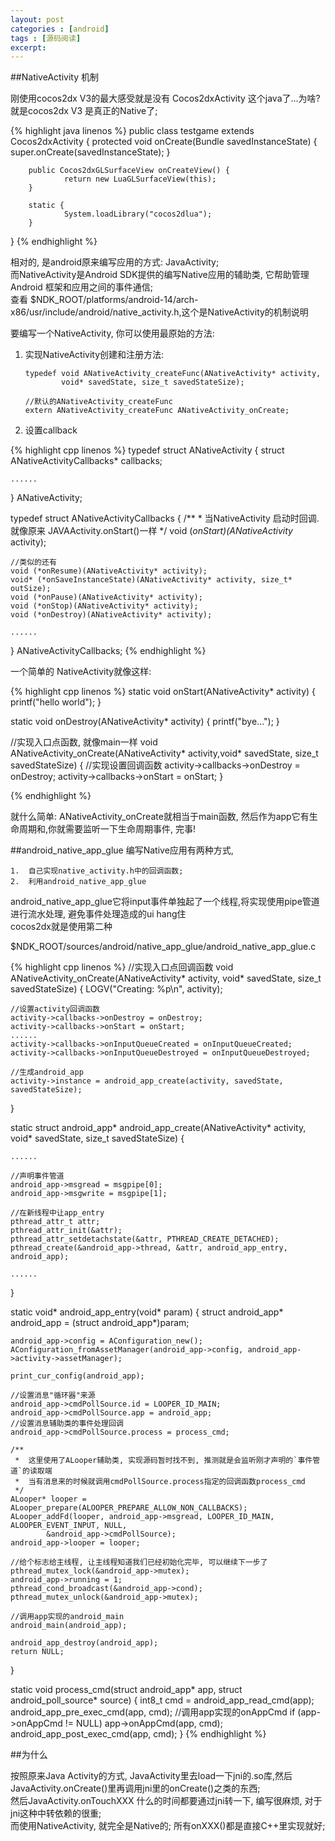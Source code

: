 ```yaml
---
layout: post
categories : [android]
tags : [源码阅读]
excerpt:
---
```



##NativeActivity 机制

刚使用cocos2dx V3的最大感受就是没有 Cocos2dxActivity 这个java了...为啥? 就是cocos2dx V3 是真正的Native了;

{% highlight java linenos %}
public class testgame extends Cocos2dxActivity {
        protected void onCreate(Bundle savedInstanceState) {
                super.onCreate(savedInstanceState);
        }

        public Cocos2dxGLSurfaceView onCreateView() {
                return new LuaGLSurfaceView(this);
        }

        static {
                System.loadLibrary("cocos2dlua");
        }
}
{% endhighlight %}

相对的, 是android原来编写应用的方式: JavaActivity;   
而NativeActivity是Android SDK提供的编写Native应用的辅助类, 它帮助管理Android 框架和应用之间的事件通信;   
查看 $NDK_ROOT/platforms/android-14/arch-x86/usr/include/android/native_activity.h,这个是NativeActivity的机制说明

<!-- more -->

要编写一个NativeActivity, 你可以使用最原始的方法:

1.  实现NativeActivity创建和注册方法:

        typedef void ANativeActivity_createFunc(ANativeActivity* activity,
                void* savedState, size_t savedStateSize);

        //默认的ANativeActivity_createFunc
        extern ANativeActivity_createFunc ANativeActivity_onCreate;

1.  设置callback

{% highlight cpp linenos %}
typedef struct ANativeActivity {
    struct ANativeActivityCallbacks* callbacks;

    ......

} ANativeActivity;

typedef struct ANativeActivityCallbacks {
    /**
     * 当NativeActivity 启动时回调.  就像原来 JAVAActivity.onStart()一样
     */
    void (*onStart)(ANativeActivity* activity);

    //类似的还有
    void (*onResume)(ANativeActivity* activity);
    void* (*onSaveInstanceState)(ANativeActivity* activity, size_t* outSize);
    void (*onPause)(ANativeActivity* activity);
    void (*onStop)(ANativeActivity* activity);
    void (*onDestroy)(ANativeActivity* activity);

    ......

} ANativeActivityCallbacks;
{% endhighlight %}

一个简单的 NativeActivity就像这样:

{% highlight cpp linenos %}
static void onStart(ANativeActivity* activity) {
    printf("hello world");
}

static void onDestroy(ANativeActivity* activity) {
    printf("bye...");
}

//实现入口点函数, 就像main一样
void ANativeActivity_onCreate(ANativeActivity* activity,void* savedState, size_t savedStateSize) {
    //实现设置回调函数
    activity->callbacks->onDestroy = onDestroy;
    activity->callbacks->onStart = onStart;
}

{% endhighlight %}

就什么简单: ANativeActivity_onCreate就相当于main函数, 然后作为app它有生命周期和,你就需要监听一下生命周期事件, 完事!

##android_native_app_glue
编写Native应用有两种方式,   

    1.  自己实现native_activity.h中的回调函数; 
    2.  利用android_native_app_glue 

android_native_app_glue它将input事件单独起了一个线程,将实现使用pipe管道进行流水处理, 避免事件处理造成的ui hang住   
cocos2dx就是使用第二种   

$NDK_ROOT/sources/android/native_app_glue/android_native_app_glue.c

{% highlight cpp linenos %}
//实现入口点回调函数
void ANativeActivity_onCreate(ANativeActivity* activity,
        void* savedState, size_t savedStateSize) {
    LOGV("Creating: %p\n", activity);

    //设置activity回调函数
    activity->callbacks->onDestroy = onDestroy;
    activity->callbacks->onStart = onStart;
    ......
    activity->callbacks->onInputQueueCreated = onInputQueueCreated;
    activity->callbacks->onInputQueueDestroyed = onInputQueueDestroyed;

    //生成android_app
    activity->instance = android_app_create(activity, savedState, savedStateSize);
}

static struct android_app* android_app_create(ANativeActivity* activity,
        void* savedState, size_t savedStateSize) {

    ......

    //声明事件管道
    android_app->msgread = msgpipe[0];
    android_app->msgwrite = msgpipe[1];

    //在新线程中让app_entry
    pthread_attr_t attr;
    pthread_attr_init(&attr);
    pthread_attr_setdetachstate(&attr, PTHREAD_CREATE_DETACHED);
    pthread_create(&android_app->thread, &attr, android_app_entry, android_app);

    ......
}

static void* android_app_entry(void* param) {
    struct android_app* android_app = (struct android_app*)param;

    android_app->config = AConfiguration_new();
    AConfiguration_fromAssetManager(android_app->config, android_app->activity->assetManager);

    print_cur_config(android_app);

    //设置消息"循环器"来源
    android_app->cmdPollSource.id = LOOPER_ID_MAIN;
    android_app->cmdPollSource.app = android_app;
    //设置消息辅助类的事件处理回调
    android_app->cmdPollSource.process = process_cmd;

    /**
     *  这里使用了ALooper辅助类, 实现源码暂时找不到, 推测就是会监听刚才声明的`事件管道`的读取端
     *  当有消息来的时候就调用cmdPollSource.process指定的回调函数process_cmd
     */
    ALooper* looper = ALooper_prepare(ALOOPER_PREPARE_ALLOW_NON_CALLBACKS);
    ALooper_addFd(looper, android_app->msgread, LOOPER_ID_MAIN, ALOOPER_EVENT_INPUT, NULL,
            &android_app->cmdPollSource);
    android_app->looper = looper;

    //给个标志给主线程, 让主线程知道我们已经初始化完毕, 可以继续下一步了
    pthread_mutex_lock(&android_app->mutex);
    android_app->running = 1;
    pthread_cond_broadcast(&android_app->cond);
    pthread_mutex_unlock(&android_app->mutex);

    //调用app实现的android_main
    android_main(android_app);

    android_app_destroy(android_app);
    return NULL;
}

static void process_cmd(struct android_app* app, struct android_poll_source* source) {
    int8_t cmd = android_app_read_cmd(app);
    android_app_pre_exec_cmd(app, cmd);
    //调用app实现的onAppCmd
    if (app->onAppCmd != NULL) app->onAppCmd(app, cmd);
    android_app_post_exec_cmd(app, cmd);
}
{% endhighlight %}

##为什么

按照原来Java Activity的方式, JavaActivity里去load一下jni的.so库,然后JavaActivity.onCreate()里再调用jni里的onCreate()之类的东西;   
然后JavaActivity.onTouchXXX 什么的时间都要通过jni转一下, 编写很麻烦, 对于jni这种中转依赖的很重;   
而使用NativeActivity, 就完全是Native的; 所有onXXX()都是直接C++里实现就好;   








